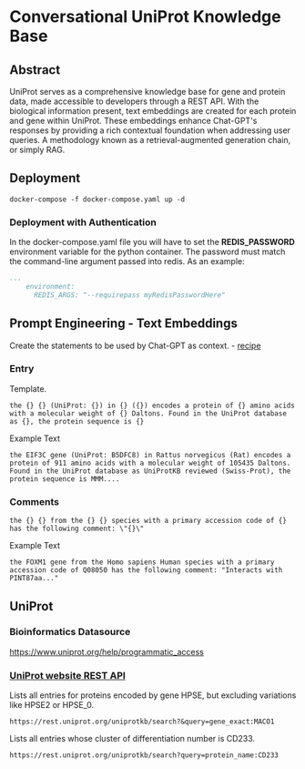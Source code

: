 # Conversational UniProt Knowledge Base

## Abstract

UniProt serves as a comprehensive knowledge base for gene and protein data, made accessible to developers through a REST API. 
With the biological information present, text embeddings are created for each protein and gene within UniProt.
These embeddings enhance Chat-GPT's responses by providing a rich contextual foundation when addressing user queries. 
A methodology known as a retrieval-augmented generation chain, or simply RAG.

## Deployment 

```
docker-compose -f docker-compose.yaml up -d
```

### Deployment with Authentication

In the docker-compose.yaml file you will have to set the **REDIS_PASSWORD** environment variable for the python container.
The password must match the command-line argument passed into redis. As an example: 

```yaml
...
    environment:
      REDIS_ARGS: "--requirepass myRedisPasswordHere"
```


## Prompt Engineering - Text Embeddings 

Create the statements to be used by Chat-GPT as context. - [recipe](https://python.langchain.com/docs/expression_language/cookbook/retrieval#conversational-retrieval-chain)

### Entry 

Template. 
```
the {} {} (UniProt: {}) in {} ({}) encodes a protein of {} amino acids with a molecular weight of {} Daltons. Found in the UniProt database as {}, the protein sequence is {}
```

Example Text
```
the EIF3C gene (UniProt: B5DFC8) in Rattus norvegicus (Rat) encodes a protein of 911 amino acids with a molecular weight of 105435 Daltons. Found in the UniProt database as UniProtKB reviewed (Swiss-Prot), the protein sequence is MMM....
```

### Comments

```
the {} {} from the {} {} species with a primary accession code of {} has the following comment: \"{}\"
```

Example Text
```
the FOXM1 gene from the Homo sapiens Human species with a primary accession code of Q08050 has the following comment: "Interacts with PINT87aa..."
```

## UniProt

### Bioinformatics Datasource 

https://www.uniprot.org/help/programmatic_access

### [UniProt website REST API](https://www.uniprot.org/help/query-fields)

Lists all entries for proteins encoded by gene HPSE, but excluding variations like HPSE2 or HPSE_0.

```
https://rest.uniprot.org/uniprotkb/search?&query=gene_exact:MACO1
```

Lists all entries whose cluster of differentiation number is CD233.
```
https://rest.uniprot.org/uniprotkb/search?query=protein_name:CD233
```